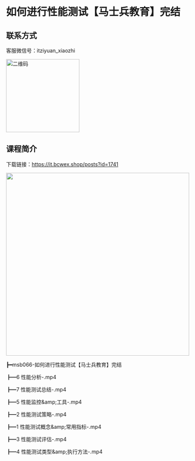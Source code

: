 # 如何进行性能测试【马士兵教育】完结

## 联系方式

客服微信号：itziyuan_xiaozhi

<img src="https://ziyuanyun.oss-cn-guangzhou.aliyuncs.com/common/20240614073449/666b82192834a.jpg" width="200" height="200" alt="二维码">

## 课程简介

下载链接：https://it.bcwex.shop/posts?id=1741

<img src="https://ziyuanyun.oss-cn-guangzhou.aliyuncs.com/yun/20240515183523/66448feb50370.jpg" width="500" alt="">

  ┣━msb066-如何进行性能测试【马士兵教育】完结

 ┣━6 性能分析-.mp4

 ┣━7 性能测试总结-.mp4

 ┣━5 性能监控&amp;amp;工具-.mp4

 ┣━2 性能测试策略-.mp4

 ┣━1 性能测试概念&amp;amp;常用指标-.mp4

 ┣━3 性能测试评估-.mp4

 ┣━4 性能测试类型&amp;amp;执行方法-.mp4

  